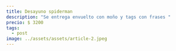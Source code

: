 ```yaml
---
title: Desayuno spiderman
description: "Se entrega envuelto con moño y tags con frases "
precio: $ 3200
tags:
  - post
image: ../assets/assets/article-2.jpeg
---
```

